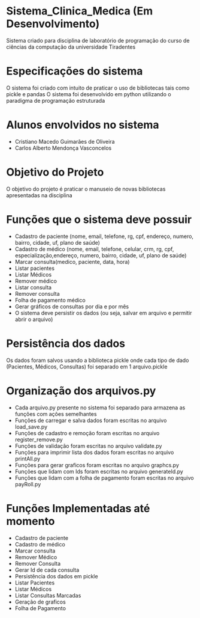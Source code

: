 # Sistema_Clinica_Medica (Em Desenvolvimento)
Sistema criado para disciplina de laboratório de programação do curso de ciências da computação da universidade Tiradentes 

# Especificações do sistema
O sistema foi criado com intuito de praticar o uso de bibliotecas tais como pickle e pandas
O sistema foi desenvolvido em python utilizando o paradigma de programação estruturada

# Alunos envolvidos no sistema
- Cristiano Macedo Guimarães de Oliveira
- Carlos Alberto Mendonça Vasconcelos

# Objetivo do Projeto
O objetivo do projeto é praticar o manuseio de novas bibliotecas apresentadas na disciplina 

# Funções que o sistema deve possuir 

- Cadastro de paciente (nome, email, telefone, rg, cpf, endereço, numero, bairro, cidade, uf, plano de saúde)
- Cadastro de médico (nome, email, telefone, celular, crm, rg, cpf, especialização,endereço, numero, bairro, cidade, uf, plano de saúde)
- Marcar consulta(medico, paciente, data, hora)
- Listar pacientes
- Listar Médicos
- Remover médico
- Listar consulta
- Remover consulta
- Folha de pagamento médico
- Gerar gráficos de consultas por dia e por mês
- O sistema deve persistir os dados (ou seja, salvar em arquivo e permitir abrir o arquivo)

# Persistência dos dados
Os dados foram salvos usando a biblioteca pickle 
onde cada tipo de dado (Pacientes, Médicos, Consultas) foi separado em 1 arquivo.pickle

# Organização dos arquivos.py

- Cada arquivo.py presente no sistema foi separado para armazena as funções com ações semelhantes
- Funções de carregar e salva dados foram escritas no arquivo load_save.py
- Funções de cadastro e remoção foram escritas no arquivo register_remove.py
- Funções de validação foram escritas no arquivo validate.py
- Funções para imprimir lista dos dados foram escritas no arquivo printAll.py
- Funções para gerar graficos foram escritas no arquivo graphcs.py
- Funções que lidam com Ids foram escritas no arquivo generateId.py
- Funções que lidam com a folha de pagamento foram escritas no arquivo payRoll.py

# Funções Implementadas até momento
- Cadastro de paciente
- Cadastro de médico
- Marcar consulta
- Remover Médico
- Remover Consulta
- Gerar Id de cada consulta
- Persistência dos dados em pickle
- Listar Pacientes
- Listar Médicos
- Listar Consultas Marcadas
- Geração de graficos
- Folha de Pagamento


